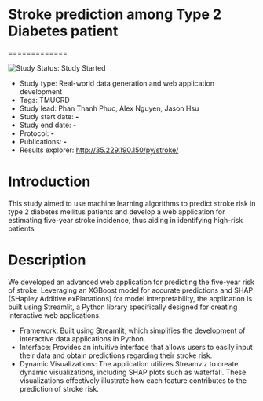 # Stroke prediction among Type 2 Diabetes patient

=============

<img src="https://img.shields.io/badge/Study%20Status-Repo%20Created-blue.svg" alt="Study Status: Study Started">

- Study type: Real-world data generation and web application development
- Tags: TMUCRD
- Study lead: Phan Thanh Phuc, Alex Nguyen, Jason Hsu
- Study start date: **-**
- Study end date: **-**
- Protocol: **-**
- Publications: **-**
- Results explorer: http://35.229.190.150/py/stroke/  

# Introduction

This study aimed to use machine learning algorithms to predict stroke risk in type 2 diabetes mellitus patients and develop a web application for estimating five-year stroke incidence, thus aiding in identifying high-risk patients

# Description
We developed an advanced web application for predicting the five-year risk of stroke. Leveraging an XGBoost model for accurate predictions and SHAP (SHapley Additive exPlanations) for model interpretability, the application is built using Streamlit, a Python library specifically designed for creating interactive web applications.

- Framework: Built using Streamlit, which simplifies the development of interactive data applications in Python.
- Interface: Provides an intuitive interface that allows users to easily input their data and obtain predictions regarding their stroke risk.
- Dynamic Visualizations: The application utilizes Streamviz to create dynamic visualizations, including SHAP plots such as waterfall. These visualizations effectively illustrate how each feature contributes to the prediction of stroke risk.


